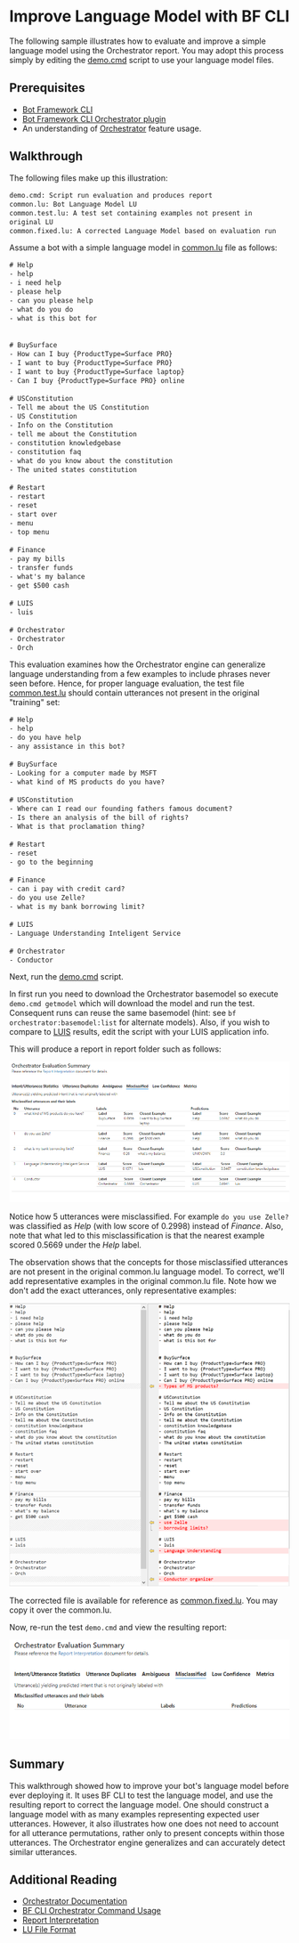 # Improve Language Model with BF CLI

The following sample illustrates how to evaluate and improve a simple language model using the Orchestrator report. You may adopt this process simply by editing the [demo.cmd](./demo.cmd) script to use your language model files.

## Prerequisites

* [Bot Framework CLI][5]
* [Bot Framework CLI Orchestrator plugin][1] 
* An understanding of [Orchestrator][6] feature usage.

## Walkthrough

The following files make up this illustration:

```
demo.cmd: Script run evaluation and produces report
common.lu: Bot Language Model LU
common.test.lu: A test set containing examples not present in  original LU
common.fixed.lu: A corrected Language Model based on evaluation run
```

Assume a bot with a simple language model in [common.lu](./common.lu) file as follows:

```
# Help
- help
- i need help
- please help
- can you please help
- what do you do
- what is this bot for


# BuySurface
- How can I buy {ProductType=Surface PRO}
- I want to buy {ProductType=Surface PRO}
- I want to buy {ProductType=Surface laptop}
- Can I buy {ProductType=Surface PRO} online

# USConstitution
- Tell me about the US Constitution
- US Constitution
- Info on the Constitution
- tell me about the Constitution
- constitution knowledgebase
- constitution faq
- what do you know about the constitution
- The united states constitution

# Restart
- restart
- reset
- start over
- menu
- top menu

# Finance
- pay my bills
- transfer funds
- what's my balance
- get $500 cash

# LUIS
- luis

# Orchestrator
- Orchestrator
- Orch

```

This evaluation examines how the Orchestrator engine can generalize language understanding from a few examples to include phrases never seen before. Hence, for proper language evaluation, the test file [common.test.lu](./common.test.lu) should contain utterances not present in the original "training" set:

```
# Help
- help
- do you have help
- any assistance in this bot?

# BuySurface
- Looking for a computer made by MSFT
- what kind of MS products do you have?

# USConstitution
- Where can I read our founding fathers famous document?
- Is there an analysis of the bill of rights?
- What is that proclamation thing?

# Restart
- reset
- go to the beginning

# Finance
- can i pay with credit card?
- do you use Zelle?
- what is my bank borrowing limit?

# LUIS
- Language Understanding Inteligent Service

# Orchestrator
- Conductor

```

Next, run the [demo.cmd](./demo.cmd) script.  

In first run you need to download the Orchestrator basemodel so execute ```demo.cmd getmodel``` which will download the model and run the test. Consequent runs can reuse the same basemodel (hint: see ```bf orchestrator:basemodel:list``` for alternate models). Also, if you wish to compare to [LUIS](https://luis.ai) results, edit the script with your LUIS application info.

This will produce a report in report folder such as follows:

![Before Correction](./reportbefore.png)

Notice how 5 utterances were misclassified.  For example ```do you use Zelle?``` was classified as *Help* (with low score of 0.2998) instead of *Finance*. Also, note that what led to this misclassification is that the nearest example scored 0.5669 under the *Help* label. 

The observation shows that the concepts for those misclassified utterances are not present in the original  common.lu language model. To correct, we'll add representative examples in the original common.lu file. Note how we don't add the exact utterances, only representative examples:

![Compared LU](./comparedLU.png)

The corrected file is available for reference as [common.fixed.lu](./common.fixed.lu). You may copy it over the common.lu.

Now, re-run the test ```demo.cmd``` and view the resulting report:



![Report After](./reportafter.png)

## Summary

This walkthrough showed how to improve your bot's language model before ever deploying it. It uses BF CLI to test the language model, and use the resulting report to correct the language model. One should construct a language model with as many examples representing expected user utterances. However, it also illustrates how one does not need to account for all utterance permutations, rather only to present concepts within those utterances. The Orchestrator engine generalizes and can accurately detect similar utterances. 

## Additional Reading

- [Orchestrator Documentation][6]
- [BF CLI Orchestrator Command Usage][4]
- [Report Interpretation][3]
- [LU File Format][2]



[1]: https://aka.ms/bforchestratorcli	"Orchestrator Plugin"
[2]: https://docs.microsoft.com/en-us/azure/bot-service/file-format/bot-builder-lu-file-format?view=azure-bot-service-4.0	"LU file format"
[3]: https://aka.ms/bforchestratorreport "report interpretation"
[4]: https://github.com/microsoft/botframework-sdk/blob/main/Orchestrator/docs/BFOrchestratorUsage.md "BF Orchestrator usage"
[5]: https://github.com/microsoft/botframework-cli
[6]: https://aka.ms/bf-orchestrator













